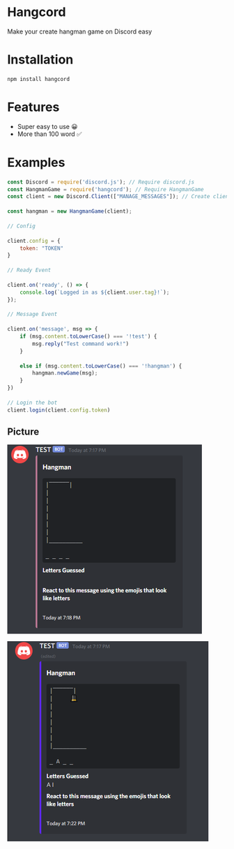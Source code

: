 # Hangcord
Make your create hangman game on Discord easy

# Installation
```sh
npm install hangcord
```

# Features
- Super easy to use 😀
- More than 100 word ✅

# Examples
```js
const Discord = require('discord.js'); // Require discord.js
const HangmanGame = require('hangcord'); // Require HangmanGame
const client = new Discord.Client(["MANAGE_MESSAGES"]); // Create client

const hangman = new HangmanGame(client);

// Config

client.config = {
    token: "TOKEN"
}

// Ready Event

client.on('ready', () => {
    console.log(`Logged in as ${client.user.tag}!`);
});

// Message Event

client.on('message', msg => {
    if (msg.content.toLowerCase() === '!test') {
        msg.reply("Test command work!")
    }

    else if (msg.content.toLowerCase() === '!hangman') {
        hangman.newGame(msg);
    }
})
 
// Login the bot
client.login(client.config.token)
```

## Picture
![hangman-1](/images/hangman-1.png)

![hangman-2](/images/hangman-2.png)



